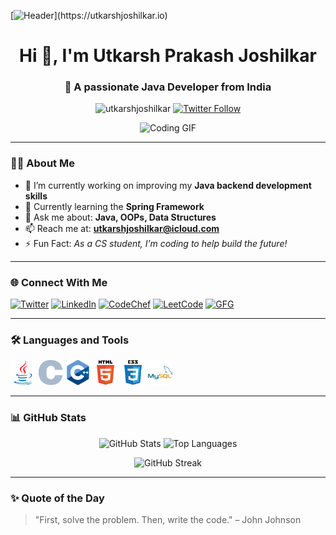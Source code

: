 [![Header]([https://repository-images.githubusercontent.com/588181932/e36ec678-7984-4cdd-8e4c-a3932772ff8e](https://github.com/rudrabarad/Gifs))](https://utkarshjoshilkar.io)

<h1 align="center">Hi 👋, I'm Utkarsh Prakash Joshilkar</h1>
<h3 align="center">🚀 A passionate Java Developer from India</h3>

<p align="center">
  <img src="https://komarev.com/ghpvc/?username=utkarshjoshilkar&label=Profile%20Views&color=0e75b6&style=flat" alt="utkarshjoshilkar" />
  <a href="https://twitter.com/utkarsh_p_j">
    <img src="https://img.shields.io/twitter/follow/utkarsh_p_j?logo=twitter&style=flat" alt="Twitter Follow">
  </a>
</p>

<p align="center">
  <img src="https://cdn.dribbble.com/users/1162077/screenshots/3848914/programmer.gif" width="400" alt="Coding GIF">
</p>

---

### 👨‍💻 About Me

- 🔭 I’m currently working on improving my **Java backend development skills**
- 🌱 Currently learning the **Spring Framework**
- 💬 Ask me about: **Java, OOPs, Data Structures**
- 📫 Reach me at: **utkarshjoshilkar@icloud.com**
- ⚡ Fun Fact: *As a CS student, I’m coding to help build the future!*

---

### 🌐 Connect With Me

<p align="left">
  <a href="https://twitter.com/utkarsh_p_j"><img src="https://raw.githubusercontent.com/rahuldkjain/github-profile-readme-generator/master/src/images/icons/Social/twitter.svg" width="30" alt="Twitter"></a>
  <a href="https://linkedin.com/in/utkarsh-joshilkar-065290257"><img src="https://raw.githubusercontent.com/rahuldkjain/github-profile-readme-generator/master/src/images/icons/Social/linked-in-alt.svg" width="30" alt="LinkedIn"></a>
  <a href="https://www.codechef.com/users/utkarshjos"><img src="https://cdn.jsdelivr.net/npm/simple-icons@3.1.0/icons/codechef.svg" width="30" alt="CodeChef"></a>
  <a href="https://leetcode.com/utkarshjoshilkar"><img src="https://raw.githubusercontent.com/rahuldkjain/github-profile-readme-generator/master/src/images/icons/Social/leet-code.svg" width="30" alt="LeetCode"></a>
  <a href="https://auth.geeksforgeeks.org/user/onlyutkarshcumu"><img src="https://raw.githubusercontent.com/rahuldkjain/github-profile-readme-generator/master/src/images/icons/Social/geeks-for-geeks.svg" width="30" alt="GFG"></a>
</p>

---

### 🛠️ Languages and Tools

<p align="left">
  <img src="https://raw.githubusercontent.com/devicons/devicon/master/icons/java/java-original.svg" width="40" alt="Java"/>
  <img src="https://raw.githubusercontent.com/devicons/devicon/master/icons/c/c-original.svg" width="40" alt="C"/>
  <img src="https://raw.githubusercontent.com/devicons/devicon/master/icons/cplusplus/cplusplus-original.svg" width="40" alt="C++"/>
  <img src="https://raw.githubusercontent.com/devicons/devicon/master/icons/html5/html5-original-wordmark.svg" width="40" alt="HTML"/>
  <img src="https://raw.githubusercontent.com/devicons/devicon/master/icons/css3/css3-original-wordmark.svg" width="40" alt="CSS"/>
  <img src="https://raw.githubusercontent.com/devicons/devicon/master/icons/mysql/mysql-original-wordmark.svg" width="40" alt="MySQL"/>
</p>

---

### 📊 GitHub Stats

<p align="center">
  <img src="https://github-readme-stats.vercel.app/api?username=utkarshjoshilkar&show_icons=true&theme=github_dark" alt="GitHub Stats" />
  <img src="https://github-readme-stats.vercel.app/api/top-langs/?username=utkarshjoshilkar&layout=compact&theme=github_dark" alt="Top Languages" />
</p>

<p align="center">
  <img src="https://github-readme-streak-stats.herokuapp.com?user=utkarshjoshilkar&theme=github-dark" alt="GitHub Streak" />
</p>

---

### ✨ Quote of the Day
> "First, solve the problem. Then, write the code." – John Johnson

